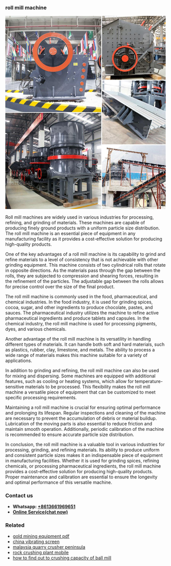 <h3>roll mill machine</h3><img src='1703042422.jpg' alt=''><p>Roll mill machines are widely used in various industries for processing, refining, and grinding of materials. These machines are capable of producing finely ground products with a uniform particle size distribution. The roll mill machine is an essential piece of equipment in any manufacturing facility as it provides a cost-effective solution for producing high-quality products.</p><p>One of the key advantages of a roll mill machine is its capability to grind and refine materials to a level of consistency that is not achievable with other grinding equipment. This machine consists of two cylindrical rolls that rotate in opposite directions. As the materials pass through the gap between the rolls, they are subjected to compression and shearing forces, resulting in the refinement of the particles. The adjustable gap between the rolls allows for precise control over the size of the final product.</p><p>The roll mill machine is commonly used in the food, pharmaceutical, and chemical industries. In the food industry, it is used for grinding spices, cocoa, sugar, and other ingredients to produce chocolate, pastes, and sauces. The pharmaceutical industry utilizes the machine to refine active pharmaceutical ingredients and produce tablets and capsules. In the chemical industry, the roll mill machine is used for processing pigments, dyes, and various chemicals.</p><p>Another advantage of the roll mill machine is its versatility in handling different types of materials. It can handle both soft and hard materials, such as plastics, rubber, clay, limestone, and metals. The ability to process a wide range of materials makes this machine suitable for a variety of applications.</p><p>In addition to grinding and refining, the roll mill machine can also be used for mixing and dispersing. Some machines are equipped with additional features, such as cooling or heating systems, which allow for temperature-sensitive materials to be processed. This flexibility makes the roll mill machine a versatile piece of equipment that can be customized to meet specific processing requirements.</p><p>Maintaining a roll mill machine is crucial for ensuring optimal performance and prolonging its lifespan. Regular inspections and cleaning of the machine are necessary to prevent the accumulation of debris or material buildup. Lubrication of the moving parts is also essential to reduce friction and maintain smooth operation. Additionally, periodic calibration of the machine is recommended to ensure accurate particle size distribution.</p><p>In conclusion, the roll mill machine is a valuable tool in various industries for processing, grinding, and refining materials. Its ability to produce uniform and consistent particle sizes makes it an indispensable piece of equipment in manufacturing facilities. Whether it is used for grinding spices, refining chemicals, or processing pharmaceutical ingredients, the roll mill machine provides a cost-effective solution for producing high-quality products. Proper maintenance and calibration are essential to ensure the longevity and optimal performance of this versatile machine.</p><h3>Contact us</h3><ul><li><strong>Whatsapp:&nbsp;<a href="https://wa.me/8613661969651">+8613661969651</a></strong></li><li><a href="https://swt.shibang-china.com/?git&amp;zhl&amp;roll mill machine"><strong>Online Service(chat now)</strong></a></li></ul><h3>Related</h3><ul><li><a href='gold mining equipment pdf.md'>gold mining equipment pdf</a></li><li><a href='china vibrating screen.md'>china vibrating screen</a></li><li><a href='malaysia quarry crusher peninsula.md'>malaysia quarry crusher peninsula</a></li><li><a href='rock crushing plant mobile.md'>rock crushing plant mobile</a></li><li><a href='how to find out to crushing capacity of ball mill.md'>how to find out to crushing capacity of ball mill</a></li></ul>